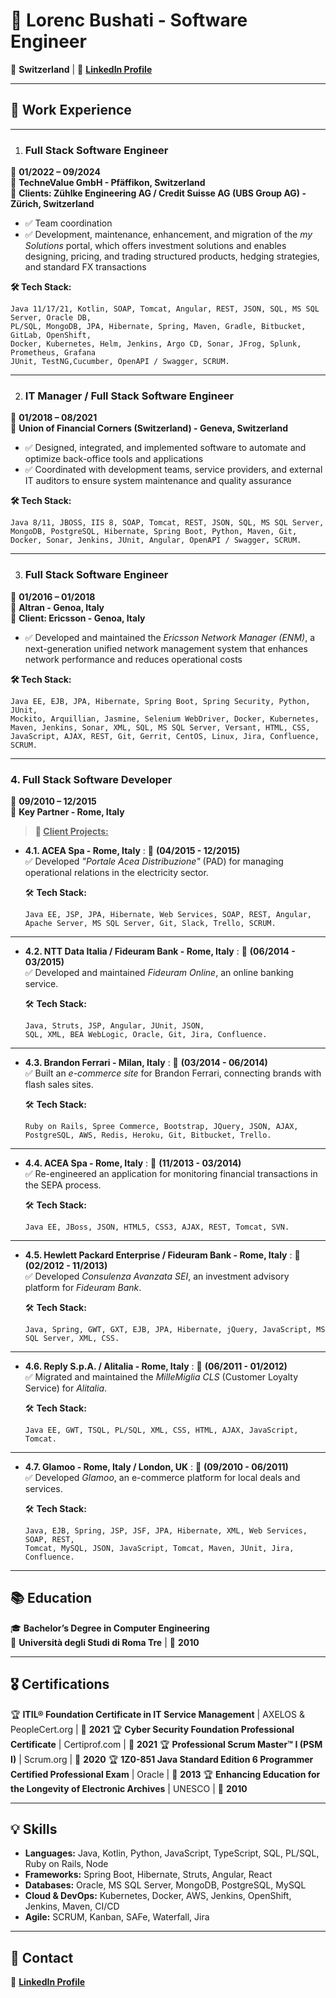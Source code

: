 # **📜 Lorenc Bushati - Software Engineer**

📍 **Switzerland** | 🔗 **[LinkedIn Profile](https://www.linkedin.com/in/lorenc-bushati)**

---

## **💼 Work Experience**

---

1. ### **Full Stack Software Engineer**
📅 **01/2022 – 09/2024**  
🏢 **TechneValue GmbH - Pfäffikon, Switzerland**  
👥 **Clients: Zühlke Engineering AG / Credit Suisse AG (UBS Group AG) - Zürich, Switzerland**

- ✅ Team coordination
- ✅ Development, maintenance, enhancement, and migration of the *my Solutions* portal, which offers investment 
  solutions and enables designing, pricing, and trading structured products, hedging strategies, and standard FX transactions

**🛠 Tech Stack:**  
```
Java 11/17/21, Kotlin, SOAP, Tomcat, Angular, REST, JSON, SQL, MS SQL Server, Oracle DB, 
PL/SQL, MongoDB, JPA, Hibernate, Spring, Maven, Gradle, Bitbucket, GitLab, OpenShift, 
Docker, Kubernetes, Helm, Jenkins, Argo CD, Sonar, JFrog, Splunk, Prometheus, Grafana
JUnit, TestNG,Cucumber, OpenAPI / Swagger, SCRUM.
```
---

2. ### **IT Manager / Full Stack Software Engineer**
📅 **01/2018 – 08/2021**  
🏢 **Union of Financial Corners (Switzerland) - Geneva, Switzerland**

- ✅ Designed, integrated, and implemented software to automate and optimize back-office tools and applications
- ✅ Coordinated with development teams, service providers, and external IT auditors to ensure system maintenance and quality assurance

**🛠 Tech Stack:**
```
Java 8/11, JBOSS, IIS 8, SOAP, Tomcat, REST, JSON, SQL, MS SQL Server, 
MongoDB, PostgreSQL, Hibernate, Spring Boot, Python, Maven, Git, 
Docker, Sonar, Jenkins, JUnit, Angular, OpenAPI / Swagger, SCRUM.
```
---

3. ### **Full Stack Software Engineer**
📅 **01/2016 – 01/2018**  
🏢 **Altran - Genoa, Italy**  
👥 **Client: Ericsson - Genoa, Italy**

- ✅ Developed and maintained the *Ericsson Network Manager (ENM)*, a next-generation unified network management 
  system that enhances network performance and reduces operational costs

**🛠 Tech Stack:**  
```
Java EE, EJB, JPA, Hibernate, Spring Boot, Spring Security, Python, JUnit, 
Mockito, Arquillian, Jasmine, Selenium WebDriver, Docker, Kubernetes, 
Maven, Jenkins, Sonar, XML, SQL, MS SQL Server, Versant, HTML, CSS, 
JavaScript, AJAX, REST, Git, Gerrit, CentOS, Linux, Jira, Confluence, SCRUM.
```
---

### 4. **Full Stack Software Developer**
📅 **09/2010 – 12/2015**  
🏢 **Key Partner - Rome, Italy**


  > **👥 <u>Client Projects:</u>**
 
- **4.1. ACEA Spa - Rome, Italy**
  : 📅 **(04/2015 - 12/2015)**\
    ✅ Developed *"Portale Acea Distribuzione"* (PAD) for managing operational relations in the electricity sector.

  🛠 **Tech Stack:**
  ```
  Java EE, JSP, JPA, Hibernate, Web Services, SOAP, REST, Angular, 
  Apache Server, MS SQL Server, Git, Slack, Trello, SCRUM.
  ```
---

  
- **4.2. NTT Data Italia / Fideuram Bank - Rome, Italy** 
  : 📅 **(06/2014 - 03/2015)**\
    ✅ Developed and maintained *Fideuram Online*, an online banking service.
  
  🛠 **Tech Stack:** 
  ```
  Java, Struts, JSP, Angular, JUnit, JSON, 
  SQL, XML, BEA WebLogic, Oracle, Git, Jira, Confluence.
   ```
---

- **4.3. Brandon Ferrari - Milan, Italy** 
  : 📅 **(03/2014 - 06/2014)**\
    ✅ Built an *e-commerce site* for Brandon Ferrari, connecting brands with flash sales sites.
  
  🛠 **Tech Stack:** 
  ```  
  Ruby on Rails, Spree Commerce, Bootstrap, JQuery, JSON, AJAX, 
  PostgreSQL, AWS, Redis, Heroku, Git, Bitbucket, Trello.
  ```
---

- **4.4. ACEA Spa - Rome, Italy** 
  : 📅 **(11/2013 - 03/2014)**\
    ✅ Re-engineered an application for monitoring financial transactions in the SEPA process.
  
  🛠 **Tech Stack:** 
  ```  
  Java EE, JBoss, JSON, HTML5, CSS3, AJAX, REST, Tomcat, SVN.
  ```
---

- **4.5. Hewlett Packard Enterprise / Fideuram Bank - Rome, Italy** 
  : 📅 **(02/2012 - 11/2013)**\
    ✅ Developed *Consulenza Avanzata SEI*, an investment advisory platform for *Fideuram Bank*.
  
  🛠 **Tech Stack:** 
  ```   
  Java, Spring, GWT, GXT, EJB, JPA, Hibernate, jQuery, JavaScript, MS SQL Server, XML, CSS.
  ```
---  

- **4.6. Reply S.p.A. / Alitalia - Rome, Italy** 
  : 📅 **(06/2011 - 01/2012)**\
    ✅ Migrated and maintained the *MilleMiglia CLS* (Customer Loyalty Service) for *Alitalia*.
  
  🛠 **Tech Stack:** 
  ```  
  Java EE, GWT, TSQL, PL/SQL, XML, CSS, HTML, AJAX, JavaScript, Tomcat.
  ```
---

- **4.7. Glamoo - Rome, Italy / London, UK** 
  : 📅 **(09/2010 - 06/2011)**\
    ✅ Developed *Glamoo*, an e-commerce platform for local deals and services.
  
  🛠 **Tech Stack:** 
  ```   
  Java, EJB, Spring, JSP, JSF, JPA, Hibernate, XML, Web Services, SOAP, REST, 
  Tomcat, MySQL, JSON, JavaScript, Tomcat, Maven, JUnit, Jira, Confluence.
  ```
---


## **📚 Education**
🎓 **Bachelor’s Degree in Computer Engineering**  
📍  **Università degli Studi di Roma Tre** | 📅 **2010**

---

## **🎖 Certifications**
🏆 **ITIL® Foundation Certificate in IT Service Management** | AXELOS & PeopleCert.org | 📅 **2021**
🏆 **Cyber Security Foundation Professional Certificate** | Certiprof.com | 📅 **2021**
🏆 **Professional Scrum Master™ I (PSM I)** | Scrum.org | 📅 **2020**
🏆 **1Z0-851 Java Standard Edition 6 Programmer Certified Professional Exam** | Oracle | 📅 **2013**
🏆 **Enhancing Education for the Longevity of Electronic Archives** | UNESCO | 📅 **2010**

---

## **💡 Skills**
- **Languages:** Java, Kotlin, Python, JavaScript, TypeScript, SQL, PL/SQL, Ruby on Rails, Node
- **Frameworks:** Spring Boot, Hibernate, Struts, Angular, React
- **Databases:** Oracle, MS SQL Server, MongoDB, PostgreSQL, MySQL
- **Cloud & DevOps:** Kubernetes, Docker, AWS, Jenkins, OpenShift, Jenkins, Maven, CI/CD
- **Agile:** SCRUM, Kanban, SAFe, Waterfall, Jira

---

## **📩 Contact**
🔗 **[LinkedIn Profile](https://www.linkedin.com/in/lorenc-bushati)**  
